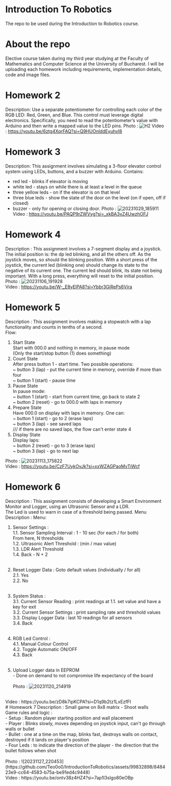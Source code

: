 # Introduction To Robotics
The repo to be used during the Introduction to Robotics course.
# About the repo
Elective course taken during my third year studying at the Faculty of Mathematics and Computer Science at the University of Bucharest.
I will be uploading each homework including requirements, implementation details, code and image files.
# Homework 2
Description: Use a separate potentiometer for controlling each color of the RGB LED: Red,
Green, and Blue. This control must leverage digital electronics. Specifically,
you need to read the potentiometer’s value with Arduino and then write a
mapped value to the LED pins.
Photo : ![H2](https://github.com/Teo0o0/IntroductionToRobotics/assets/99832898/660a6b0d-6a77-4d1f-ba67-51bf3d2fbdd6)
Video : https://youtu.be/6ztg4XqrFAQ?si=Q9HUOnlddEyuhvI8
# Homework 3
Description: This assignment involves simulating a 3-floor elevator control system using
LEDs, buttons, and a buzzer with Arduino. 
Contains:
- red led - blinks if elevator is moving
- white led - stays on while there is at least a level in the queue
- three yellow leds - on if the elevator is on that level
- three blue leds - show the state of the door on the level (on if open, off if closed)
- buzzer - only for opening or closing door.
Photo : ![20231029_185911](https://github.com/Teo0o0/IntroductionToRobotics/assets/99832898/9fe33021-7d04-4437-a20b-2fa7e6e942e9)
Video : https://youtu.be/PAQP9rZWVyg?si=_xkBA3vZ4UwzhOFJ
# Homework 4
Description : This assignment involves a 7-segment display and a joystick. <br>
The initial position is: the dp led blinking, and all the others off. As the joystick moves, so should the blinking position.
With a short press of the joystick, the current led (blinking one) should change its state to the negative of its current one.
The current led should blink, its state not being important.
With a long press, everything will reset to the initial position. <br>
Photo : ![20231106_191928](https://github.com/Teo0o0/IntroductionToRobotics/assets/99832898/47edb403-554a-46aa-896c-635e5eda9d7a)
<br>Video : https://youtu.be/W-_E8yElPA8?si=Ybbr3GiRePs6Vira

# Homework 5
Description : This assignment involves making a stopwatch with a lap functionality and counts in tenths of a second. <br>
Flow: <br>
1. Start State <br>
Start with 000.0 and nothing in memory, in pause mode <br>
  (Only the start/stop button (1) does something) <br>
2. Count State <br>
After press button 1 - start time. Two possible operations: <br>
  ~ button 3 (lap) - put the current time in memory, override if more than four <br>
  ~ button 1 (start) - pause time <br>
3. Pause State <br>
In pause mode: <br>
  ~ button 1 (start) - start from current time, go back to state 2 <br>
  ~ button 2 (reset) - go to 000.0 with laps in memory <br>
4. Prepare State <br>
Have 000.0 on display with laps in memory. One can: <br>
  ~ button 1 (start) - go to 2 (erase laps) <br>
  ~ button 3 (lap) - see saved laps <br>
    /// if there are no saved laps, the flow can't enter state 4 <br>
5. Display State <br>
Display laps: <br>
  ~ button 2 (reset) - go to 3 (erase laps) <br>
  ~ button 3 (lap) - go to next lap <br>

Photo : ![20231113_175822](https://github.com/Teo0o0/IntroductionToRobotics/assets/99832898/a5ef24b8-6994-4752-a59c-95320a0744ba)
 <br>
Video : https://youtu.be/CzF7UykOvJk?si=xxWZAGPaoMvTiWcf

# Homework 6
Description : This assignment consists of developing a Smart Environment Monitor and Logger, using an Ultrasonic Sensor and a LDR. <br>
The Led is used to warn in case of a threshold being passed.
Menu Description : 
Menu: <br>
  1. Sensor Settings : <br>
    1.1. Sensor Sampling Interval : 1 - 10 sec (for each / for both)<br>
    From here, N thresholds  <br>
    1.2. Ultrasonic Alert Threshold : (min / max value)<br>
    1.3. LDR Alert Threshold<br>
    1.4. Back - N + 2<br><br>

  2. Reset Logger Data : Goto default values (individually / for all) <br>
    2.1. Yes<br>
    2.2. No<br><br>

  3. System Status :<br>
    3.1. Current Sensor Reading : print readings at 1.1. set value and have a key for exit<br>
    3.2. Current Sensor Settings : print sampling rate and threshold values<br>
    3.3. Display Logger Data : last 10 readings for all sensors<br>
    3.4. Back<br><br>

  4. RGB Led Control :<br>
    4.1. Manual Colour Control<br>
    4.2. Toggle Automatic ON/OFF<br>
    4.3. Back<br><br>
  5. Upload Logger data in EEPROM<br>
    - Done on demand to not compromise life expectancy of the board<br><br>
Photo : ![20231120_214919](https://github.com/Teo0o0/IntroductionToRobotics/assets/99832898/5c6e39df-cee5-41b7-85a2-d4ecaca76d7e)
<br>
Video : https://youtu.be/zD8k7ipKCPA?si=D1q9b2tz1LxEzfFI <br>
# Homework 7
Description : Small game on 8x8 matrix - Shoot walls<br>
Game rules and logic :<br>
  - Setup : Random player starting position and wall placement<br>
  - Player : Blinks slowly, moves depending on joystick input, can't go through walls or bullet<br>
  - Bullet : one at a time on the map, blinks fast, destroys walls on contact, destroyed if it lands on player's position<br>
  - Four Leds : to indicate the direction of the player - the direction that the bullet follows when shot<br><br>
Photo : ![20231127_220453](https://github.com/Teo0o0/IntroductionToRobotics/assets/99832898/848423e9-cc64-4583-b75a-be91ed4c9448)
<br>
Video : https://youtu.be/ontv38z4HZ4?si=7ap1l3sIgo80eOBp

